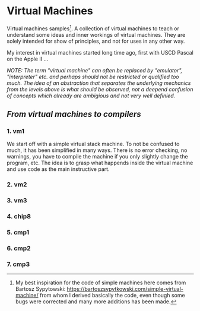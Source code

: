 # Virtual Machines

Virtual machines samples[^1]. A collection of virtual machines to teach or understand some
ideas and inner workings of virtual machines. They are solely intended for show of principles,
and not for uses in any other way.

[^1]: My best inspiration for the code of simple machines here comes from Bartosz Sypytowski:
https://bartoszsypytkowski.com/simple-virtual-machine/ from whom I derived basically the code,
even though some bugs were corrected and many more additions has been made.

My interest in virtual machines started long time ago, first with USCD Pascal on the Apple II
...

*NOTE: The term "virtual machine" can often be replaced by "emulator", "interpreter" etc. and
perhaps should not be restricted or qualified too much. The idea of an abstraction that separates
the underlying mechanics from the levels above is what should be observed, not a deepend confusion
of concepts which already are ambigious and not very well definied.*

## *From virtual machines to compilers*

### 1. vm1

We start off with a simple virtual stack machine. To not be confused to much, it has been simplified
in many ways. There is no error checking, no warnings, you have to compile the machine if you only
slightly change the program, etc. The idea is to grasp what happends inside the virtual machine
and use code as the main instructive part.

### 2. vm2

### 3. vm3

### 4. chip8

### 5. cmp1

### 6. cmp2

### 7. cmp3

